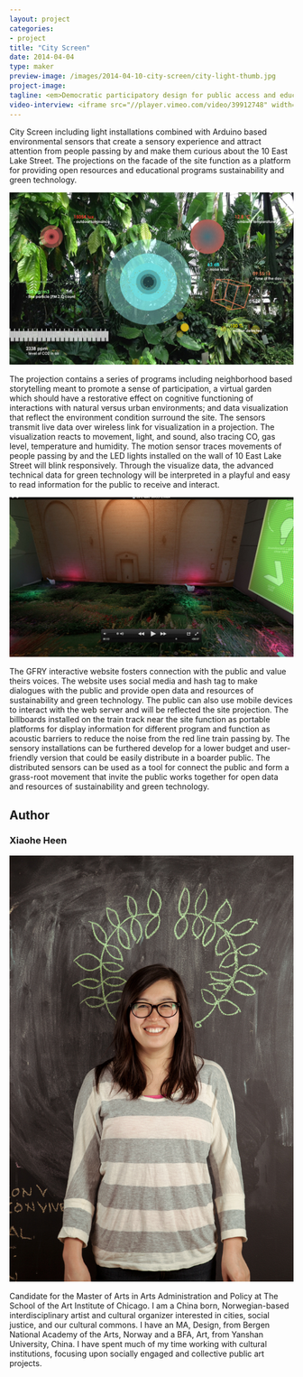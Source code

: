 ```yaml
---
layout: project
categories: 
- project
title: "City Screen"
date: 2014-04-04
type: maker
preview-image: /images/2014-04-10-city-screen/city-light-thumb.jpg
project-image:
tagline: <em>Democratic participatory design for public access and education for sustainability and green technology.</em>
video-interview: <iframe src="//player.vimeo.com/video/39912748" width="500" height="281" frameborder="0" webkitallowfullscreen mozallowfullscreen allowfullscreen></iframe> <p class="col-md-10 col-md-offset-3"><a href="http://vimeo.com/39912748">SAIC AGC GFRY Studio mock-up test</a> from <a href="http://vimeo.com/user10322039">David Evancho</a> on <a href="https://vimeo.com">Vimeo</a>.</p>
---
```


<p class="col-md-8 col-md-offset-2"> City Screen including light installations combined with Arduino based environmental sensors that create a sensory experience and attract attention from people passing by and make them curious about the 10 East Lake Street. The projections on the facade of the site function as a platform for providing open resources and educational programs sustainability and green technology.</p>

<p class="col-md-10 col-md-offset-1"><img class="img-responsive img-thumbnail" src="/images/2014-04-10-city-screen/city-screen.jpg" alt="City Screen Diagram"/></p>

<p class="col-md-8 col-md-offset-2"> The projection contains a series of programs including neighborhood based storytelling meant to promote a sense of participation, a virtual garden which should have a restorative effect on cognitive functioning of interactions with natural versus urban environments; and data visualization that reflect the environment condition surround the site. The sensors transmit live data over wireless link for visualization in a projection.  The visualization reacts to movement, light, and sound, also tracing CO, gas level, temperature and humidity. The motion sensor traces movements of people passing by and the LED lights installed on the wall of 10 East Lake Street will blink responsively. Through the visualize data, the advanced technical data for green technology will be interpreted in a playful and easy to read information for the public to receive and interact.</p>

<p class="col-md-10 col-md-offset-1"><img class="img-responsive img-thumbnail" src="/images/2014-04-10-city-screen/video-still.jpg" alt="Loops"/></p>

<p class="col-md-8 col-md-offset-2"> The GFRY interactive website fosters connection with the public and value theirs voices. The website uses social media and hash tag to make dialogues with the public and provide open data and resources of sustainability and green technology. The public can also use mobile devices to interact with the web server and will be reflected the site projection. The billboards installed on the train track near the site function as portable platforms for display information for different program and function as acoustic barriers to reduce the noise from the red line train passing by. The sensory installations can be furthered develop for a lower budget and user-friendly version that could be easily distribute in a boarder public. The distributed sensors can be used as a tool for connect the public and form a grass-root movement that invite the public works together for open data and resources of sustainability and green technology.</p>

<h2 class="col-md-10 col-md-offset-2">Author</h2>
	
<h3 class="col-md-12 col-md-offset-2">Xiaohe Heen</h3>

<p  class="col-md-2 pull-right"><img class="img-responsive img-rounded img-author" src="/images/2014-04-10-city-screen/xiaohe.jpg" alt="Xiaohe"/></p>

<p class="col-md-7 col-md-offset-2">
	Candidate for the Master of Arts in Arts Administration and Policy at The School of the Art Institute of Chicago. I am a China born, Norwegian-based interdisciplinary artist and cultural organizer interested in cities, social justice, and our cultural commons. I have an MA, Design, from Bergen National Academy of the Arts, Norway and a BFA, Art, from Yanshan University, China. I have spent much of my time working with cultural institutions, focusing upon socially engaged and collective public art projects. 
</p>


